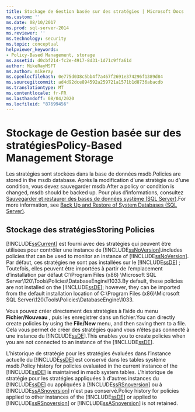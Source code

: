 ```yaml
---
title: Stockage de Gestion basée sur des stratégies | Microsoft Docs
ms.custom: ''
ms.date: 08/10/2017
ms.prod: sql-server-2014
ms.reviewer: ''
ms.technology: security
ms.topic: conceptual
helpviewer_keywords:
- Policy-Based Management, storage
ms.assetid: d0cbf214-fc2e-4917-8d31-1d71c9ffa61d
author: MikeRayMSFT
ms.author: mikeray
ms.openlocfilehash: 0e775d038c5bb4f7a467f2691e374296f1389d84
ms.sourcegitcommit: ad4d92dce894592a259721a1571b1d8736abacdb
ms.translationtype: MT
ms.contentlocale: fr-FR
ms.lasthandoff: 08/04/2020
ms.locfileid: "87699456"
---
```

# <a name="policy-based-management-storage"></a><span data-ttu-id="4dc22-102">Stockage de Gestion basée sur des stratégies</span><span class="sxs-lookup"><span data-stu-id="4dc22-102">Policy-Based Management Storage</span></span>
  <span data-ttu-id="4dc22-103">Les stratégies sont stockées dans la base de données msdb.</span><span class="sxs-lookup"><span data-stu-id="4dc22-103">Policies are stored in the msdb database.</span></span> <span data-ttu-id="4dc22-104">Après la modification d'une stratégie ou d'une condition, vous devez sauvegarder msdb.</span><span class="sxs-lookup"><span data-stu-id="4dc22-104">After a policy or condition is changed, msdb should be backed up.</span></span> <span data-ttu-id="4dc22-105">Pour plus d’informations, consultez [Sauvegarder et restaurer des bases de données système &#40;SQL Server&#41;](../backup-restore/back-up-and-restore-of-system-databases-sql-server.md).</span><span class="sxs-lookup"><span data-stu-id="4dc22-105">For more information, see [Back Up and Restore of System Databases &#40;SQL Server&#41;](../backup-restore/back-up-and-restore-of-system-databases-sql-server.md).</span></span>  
  
## <a name="storing-policies"></a><span data-ttu-id="4dc22-106">Stockage des stratégies</span><span class="sxs-lookup"><span data-stu-id="4dc22-106">Storing Policies</span></span>  
 [!INCLUDE[ssCurrent](../../includes/sscurrent-md.md)] <span data-ttu-id="4dc22-107">est fourni avec des stratégies qui peuvent être utilisées pour contrôler une instance de [!INCLUDE[ssNoVersion](../../includes/ssnoversion-md.md)].</span><span class="sxs-lookup"><span data-stu-id="4dc22-107">includes policies that can be used to monitor an instance of [!INCLUDE[ssNoVersion](../../includes/ssnoversion-md.md)].</span></span> <span data-ttu-id="4dc22-108">Par défaut, ces stratégies ne sont pas installées sur le [!INCLUDE[ssDE](../../includes/ssde-md.md)] ; Toutefois, elles peuvent être importées à partir de l’emplacement d’installation par défaut C:\Program Files (x86) \Microsoft SQL Server\120\Tools\Policies\DatabaseEngine\1033.</span><span class="sxs-lookup"><span data-stu-id="4dc22-108">By default, these policies are not installed on the [!INCLUDE[ssDE](../../includes/ssde-md.md)]; however, they can be imported from the default installation location of C:\Program Files (x86)\Microsoft SQL Server\120\Tools\Policies\DatabaseEngine\1033.</span></span>  
  
 <span data-ttu-id="4dc22-109">Vous pouvez créer directement des stratégies à l’aide du menu **Fichier/Nouveau** , puis les enregistrer dans un fichier.</span><span class="sxs-lookup"><span data-stu-id="4dc22-109">You can directly create policies by using the **File/New** menu, and then saving them to a file.</span></span> <span data-ttu-id="4dc22-110">Cela vous permet de créer des stratégies quand vous n’êtes pas connecté à une instance du [!INCLUDE[ssDE](../../includes/ssde-md.md)].</span><span class="sxs-lookup"><span data-stu-id="4dc22-110">This enables you to create policies when you are not connected to an instance of the [!INCLUDE[ssDE](../../includes/ssde-md.md)].</span></span>  
  
 <span data-ttu-id="4dc22-111">L’historique de stratégie pour les stratégies évaluées dans l’instance actuelle du [!INCLUDE[ssDE](../../includes/ssde-md.md)] est conservé dans les tables système msdb.</span><span class="sxs-lookup"><span data-stu-id="4dc22-111">Policy history for policies evaluated in the current instance of the [!INCLUDE[ssDE](../../includes/ssde-md.md)] is maintained in msdb system tables.</span></span> <span data-ttu-id="4dc22-112">L'historique de stratégie pour les stratégies appliquées à d'autres instances du [!INCLUDE[ssDE](../../includes/ssde-md.md)] ou appliquées à [!INCLUDE[ssRSnoversion](../../includes/ssrsnoversion-md.md)] ou à [!INCLUDE[ssASnoversion](../../includes/ssasnoversion-md.md)] n'est pas conservé.</span><span class="sxs-lookup"><span data-stu-id="4dc22-112">Policy history for policies applied to other instances of the [!INCLUDE[ssDE](../../includes/ssde-md.md)] or applied to [!INCLUDE[ssRSnoversion](../../includes/ssrsnoversion-md.md)] or [!INCLUDE[ssASnoversion](../../includes/ssasnoversion-md.md)] is not retained.</span></span>  
  
  
